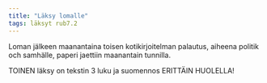 ```yaml
---
title: "Läksy lomalle"
tags: läksyt rub7.2
---
```


Loman jälkeen maanantaina toisen kotikirjoitelman palautus, aiheena politik och samhälle, paperi jaettiin maanantain tunnilla.

TOINEN läksy on tekstin 3 luku ja suomennos ERITTÄIN HUOLELLA!